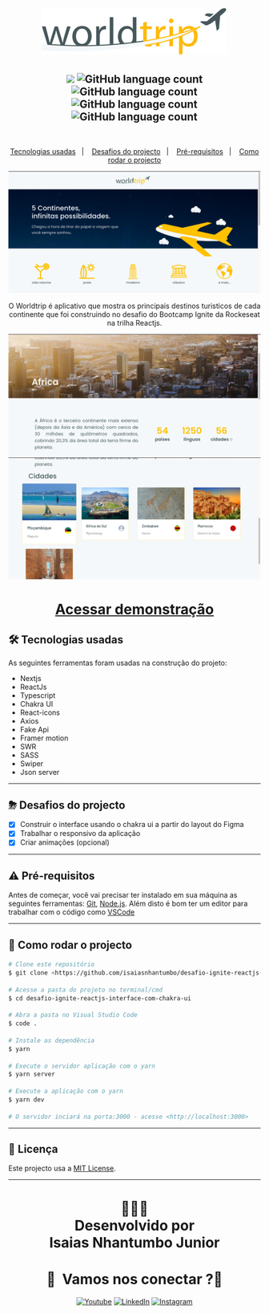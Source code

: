 <br/>
<h1 align="center">
  <img src="public/logo.svg">
</h1>
<h2 align="center"> 
<img src="https://img.shields.io/badge/Status-Termidado-green">
<img alt="GitHub language count" src="https://img.shields.io/github/languages/count/isaiasnhantumbo/desafio-ignite-reactjs-interface-com-chakra-ui">
<img alt="GitHub language count" src="https://img.shields.io/github/languages/top/isaiasnhantumbo/desafio-ignite-reactjs-interface-com-chakra-ui">
<img alt="GitHub language count" src="https://img.shields.io/github/repo-size/isaiasnhantumbo/desafio-ignite-reactjs-interface-com-chakra-ui">
<img alt="GitHub language count" src="https://img.shields.io/github/license/isaiasnhantumbo/desafio-ignite-reactjs-interface-com-chakra-ui">
</h2>
<br>
<p align="center">
<a href="#-tecnologias-usadas">Tecnologias usadas</a>&nbsp;&nbsp;&nbsp;|&nbsp;&nbsp;&nbsp;
<a href="#-desafios-do-projecto">Desafios do projecto</a>&nbsp;&nbsp;&nbsp;|&nbsp;&nbsp;&nbsp;
<a href="#-pré-requisitos">Pré-requisitos</a>&nbsp;&nbsp;&nbsp;|&nbsp;&nbsp;&nbsp;
<a href="#-como-rodar-o-projecto">Como rodar o projecto</a>
</p>
<p align="center">
    <img src ="./.github/print.png" > 
    
</p>

<p align="center">
O <span>Worldtrip</span> é aplicativo que mostra os principais destinos turisticos de cada continente que foi construindo no desafio do Bootcamp Ignite da Rockeseat na trilha Reactjs.
</p>

<p align="center">
<img src ="./.github/print3.png" > 
<img src ="./.github/print2.png" > 
</p>

<h1 align="center"> 

<a href="https://desafio-ignite-reactjs-interface-com-chakra-ui.vercel.app">Acessar demonstração</a>
</h1>


## 🛠 Tecnologias usadas

As seguintes ferramentas foram usadas na construção do projeto:


- Nextjs
- ReactJs
- Typescript
- Chakra UI
- React-icons
- Axios
- Fake Api 
- Framer motion
- SWR
- SASS
- Swiper
- Json server


---

## ⛈  Desafios do projecto
  - [x] Construir o interface usando o chakra ui a partir do layout do Figma
  - [x] Trabalhar o responsivo da aplicação
  - [x] Criar animações (opcional) 

---

## ⚠ Pré-requisitos

Antes de começar, você vai precisar ter instalado em sua máquina as seguintes ferramentas:
[Git](https://git-scm.com), [Node.js](https://nodejs.org/en/). 
Além disto é bom ter um editor para trabalhar com o código como [VSCode](https://code.visualstudio.com/)

---
## 🎲 Como rodar o projecto

```bash
# Clone este repositório
$ git clone <https://github.com/isaiasnhantumbo/desafio-ignite-reactjs-interface-com-chakra-ui.git>

# Acesse a pasta do projeto no terminal/cmd
$ cd desafio-ignite-reactjs-interface-com-chakra-ui

# Abra a pasta no Visual Studio Code
$ code .

# Instale as dependência
$ yarn

# Execute o servidor aplicação com o yarn
$ yarn server

# Execute a aplicação com o yarn
$ yarn dev

# O servidor inciará na porta:3000 - acesse <http://localhost:3000>
```

---


## 📘 Licença
Este projecto usa a  [MIT License](LICENSE).
****
<h1 align="center">
👨🏽‍🏫 
<br>
Desenvolvido por
<br>
 Isaias Nhantumbo Junior
</h1>
</p>
<h1 align="center"> 🤝 &nbsp;Vamos nos conectar ?👨 </h1>

<p align="center">
<a href="https://www.youtube.com/channel/UCOyeYkH0MwJ6RrXTcEFFdAQ?view_as=subscriber"><img alt="Youtube" src="https://img.shields.io/badge/Channel-Isaias_Nhantumbo-blue?style=flat-square&logo=youtube"></a>
<a href="https://www.linkedin.com/in/isaias-nhantumbo-junior-733bb619b/"><img alt="LinkedIn" src="https://img.shields.io/badge/LinkedIn-Isaias%20Nhantumbo%20Junior-green?style=flat-square&logo=linkedin"></a>
<a href="https://www.instagram.com/isaias_nhantumbo/"><img alt="Instagram" src="https://img.shields.io/badge/Instagram-isaiasnhantumbo_-blue??style=for-the-badge&logo=instagram"></a>
</p>




